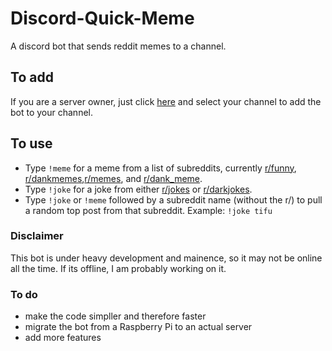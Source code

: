 # Discord-Quick-Meme
A discord bot that sends reddit memes to a channel.
## To add
If you are a server owner, just click [here](https://discordapp.com/oauth2/authorize?client_id=438381344943374346&scope=bot) and select your channel to add the bot to your channel.

## To use
- Type `!meme` for a meme from a list of subreddits, currently [r/funny](https://www.reddit.com/r/funny/), [r/dankmemes](https://www.reddit.com/r/dankmemes/),[r/memes](https://www.reddit.com/r/memes/), and [r/dank_meme](https://www.reddit.com/r/dank_meme/).
- Type `!joke` for a joke from either [r/jokes](https://www.reddit.com/r/jokes/) or [r/darkjokes](https://www.reddit.com/r/darkjokes/).
- Type `!joke` or `!meme` followed by a subreddit name (without the r/) to pull a random top post from that subreddit. Example: `!joke tifu` 

### Disclaimer
This bot is under heavy development and mainence, so it may not be online all the time. If its offline, I am probably working on it.

### To do
- make the code simpller and therefore faster
- migrate the bot from a Raspberry Pi to an actual server
- add more features
